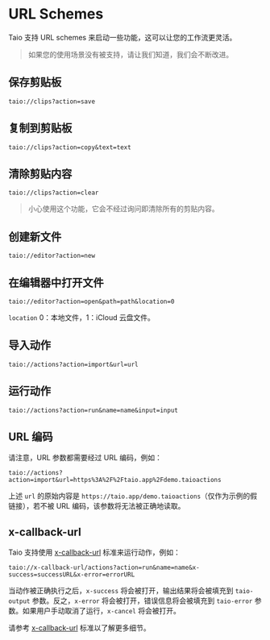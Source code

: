# URL Schemes

Taio 支持 URL schemes 来启动一些功能，这可以让您的工作流更灵活。

> 如果您的使用场景没有被支持，请让我们知道，我们会不断改进。

## 保存剪贴板

```
taio://clips?action=save
```

## 复制到剪贴板

```
taio://clips?action=copy&text=text
```

## 清除剪贴内容

```
taio://clips?action=clear
```

> 小心使用这个功能，它会不经过询问即清除所有的剪贴内容。

## 创建新文件

```
taio://editor?action=new
```

## 在编辑器中打开文件

```
taio://editor?action=open&path=path&location=0
```

`location` 0：本地文件，1：iCloud 云盘文件。

## 导入动作

```
taio://actions?action=import&url=url
```

## 运行动作

```
taio://actions?action=run&name=name&input=input
```

## URL 编码

请注意，URL 参数都需要经过 URL 编码，例如：

```
taio://actions?action=import&url=https%3A%2F%2Ftaio.app%2Fdemo.taioactions
```

上述 `url` 的原始内容是 `https://taio.app/demo.taioactions`（仅作为示例的假链接），若不被 URL 编码，该参数将无法被正确地读取。

## x-callback-url

Taio 支持使用 [x-callback-url](http://x-callback-url.com) 标准来运行动作，例如：

```
taio://x-callback-url/actions?action=run&name=name&x-success=successURL&x-error=errorURL
```

当动作被正确执行之后，`x-success` 将会被打开，输出结果将会被填充到 `taio-output` 参数。反之，`x-error` 将会被打开，错误信息将会被填充到 `taio-error` 参数。如果用户手动取消了运行，`x-cancel` 将会被打开。

请参考 [x-callback-url](http://x-callback-url.com) 标准以了解更多细节。